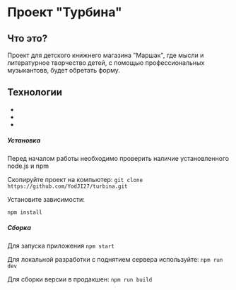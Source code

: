 # Проект "Турбина"

## Что это?
Проект для детского книжнего магазина "Маршак", где мысли и литературное творчество детей, с помощью профессиональных музыкантовв, будет обретать форму. 

## Технологии

-
-
-

##### Установка

Перед началом работы необходимо проверить наличие установленного node.js и npm

Скопируйте проект на компьютер:
`git clone https://github.com/YodJI27/turbina.git`

Установите зависимости:

`npm install`

##### Сборка

Для запуска приложения
`npm start`

Для локальной разработки с поднятием сервера используйте:
`npm run dev`

Для сборки версии в продакшен:
`npm run build`
